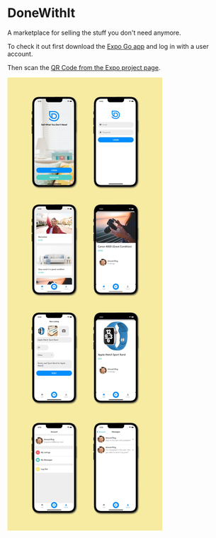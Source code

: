 # DoneWithIt
A marketplace for selling the stuff you don't need anymore.

To check it out first download the [Expo Go app](https://apps.apple.com/app/expo-go/id982107779) and log in with a user account.

Then scan the [QR Code from the Expo project page](https://expo.dev/@amundring/DoneWithIt?release-channel=staging).



![Screenshots](https://github.com/Amund-Ring/DoneWithIt/blob/master/screenshots.jpg?raw=true)
